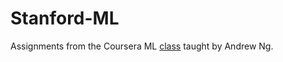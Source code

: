 # Stanford-ML

Assignments from the Coursera ML [class](https://www.coursera.org/learn/machine-learning) taught by Andrew Ng.

